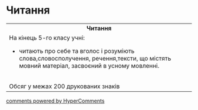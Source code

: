 <div id="hypercomments_widget" class="js-hypercomments-widget invisible"></div>

# Читання

<table>
  <tr>
    <td align="center"><b>Читання</b></td>
  </tr>
<td style="vertical-align:top !important;">
На кінець 5-го класу учні:
<ul>
<li>читають про себе та вголос і розуміють слова,словосполучення, речення,тексти, що містять мовний матеріал, засвоєний в усному мовленні.</li>
</ul>
<br>
Обсяг у межах 200 друкованих знаків
</td>
</table>

<div class="js-hypercomments-container">
    <a href="http://hypercomments.com" class="hc-link" title="comments widget">comments powered by HyperComments</a>
</div>